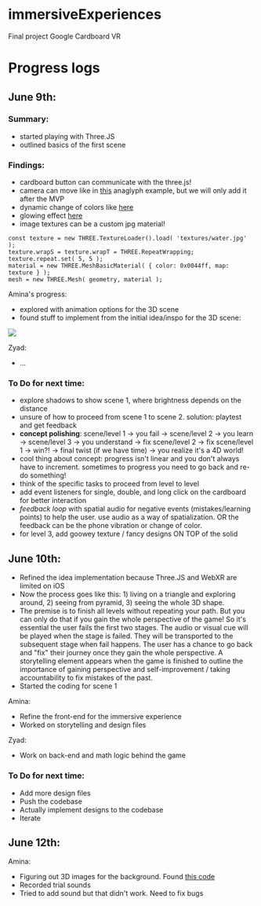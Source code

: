 # immersiveExperiences

Final project Google Cardboard VR

# Progress logs

## June 9th:

### Summary:
- started playing with Three.JS
- outlined basics of the first scene

### Findings:
- cardboard button can communicate with the three.js!
- camera can move like in [this](https://github.com/mrdoob/three.js/blob/master/examples/webgl_effects_anaglyph.html) anaglyph example, but we will only add it after the MVP
- dynamic change of colors like [here](https://github.com/mrdoob/three.js/blob/master/examples/webgl_framebuffer_texture.html)
- glowing effect [here](https://github.com/mrdoob/three.js/blob/master/examples/webgl_geometry_dynamic.html)
- image textures can be a custom jpg material!

```
const texture = new THREE.TextureLoader().load( 'textures/water.jpg' );
texture.wrapS = texture.wrapT = THREE.RepeatWrapping;
texture.repeat.set( 5, 5 );
material = new THREE.MeshBasicMaterial( { color: 0x0044ff, map: texture } );
mesh = new THREE.Mesh( geometry, material );
```

Amina's progress:
- explored with animation options for the 3D scene
- found stuff to implement from the initial idea/inspo for the 3D scene:

![](https://jacobrcampbell.com/assets/media/2020-soul-22-people-in-flow.jpg)

Zyad:
- ...

### To Do for next time:
- explore shadows to show scene 1, where brightness depends on the distance
- unsure of how to proceed from scene 1 to scene 2. solution: playtest and get feedback
- **concept polishing**: scene/level 1 -> you fail -> scene/level 2 -> you learn -> scene/level 3 -> you understand -> fix scene/level 2 -> fix scene/level 1 -> win?! -> final twist (if we have time) -> you realize it's a 4D world!
- cool thing about concept: progress isn't linear and you don't always have to increment. sometimes to progress you need to go back and re-do something!
- think of the specific tasks to proceed from level to level
- add event listeners for single, double, and long click on the cardboard for better interaction
- _feedback loop_ with spatial audio for negative events (mistakes/learning points) to help the user. use audio as a way of spatialization. OR the feedback can be the phone vibration or change of color.
- for level 3, add goowey texture / fancy designs ON TOP of the solid


## June 10th:
- Refined the idea implementation because Three.JS and WebXR are limited on iOS
- Now the process goes like this: 1) living on a triangle and exploring around, 2) seeing from pyramid, 3) seeing the whole 3D shape.
- The premise is to finish all levels without repeating your path. But you can only do that if you gain the whole perspective of the game! So it's essential the user fails the first two stages. The audio or visual cue will be played when the stage is failed. They will be transported to the subsequent stage when fail happens. The user has a chance to go back and "fix" their journey once they gain the whole perspective. A storytelling element appears when the game is finished to outline the importance of gaining perspective and self-improvement / taking accountability to fix mistakes of the past.
- Started the coding for scene 1

Amina:
- Refine the front-end for the immersive experience
- Worked on storytelling and design files 

Zyad:
- Work on back-end and math logic behind the game


### To Do for next time:
- Add more design files
- Push the codebase
- Actually implement designs to the codebase
- Iterate 


## June 12th:

Amina:
- Figuring out 3D images for the background. Found [this code](https://github.com/mrdoob/three.js/blob/master/examples/webgl_effects_stereo.html)
- Recorded trial sounds
- Tried to add sound but that didn't work. Need to fix bugs
